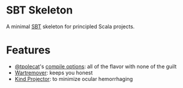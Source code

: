 SBT Skeleton
============

A minimal [SBT](http://www.scala-sbt.org/) skeleton for principled Scala projects.

Features
========

* [@tpolecat](https://github.com/tpolecat)'s [compile options](http://tpolecat.github.io/2014/04/11/scalac-flags.html): all of the flavor with none of the guilt
* [Wartremover](https://github.com/typelevel/wartremover): keeps you honest
* [Kind Projector](https://github.com/non/kind-projector): to minimize ocular hemorrhaging

